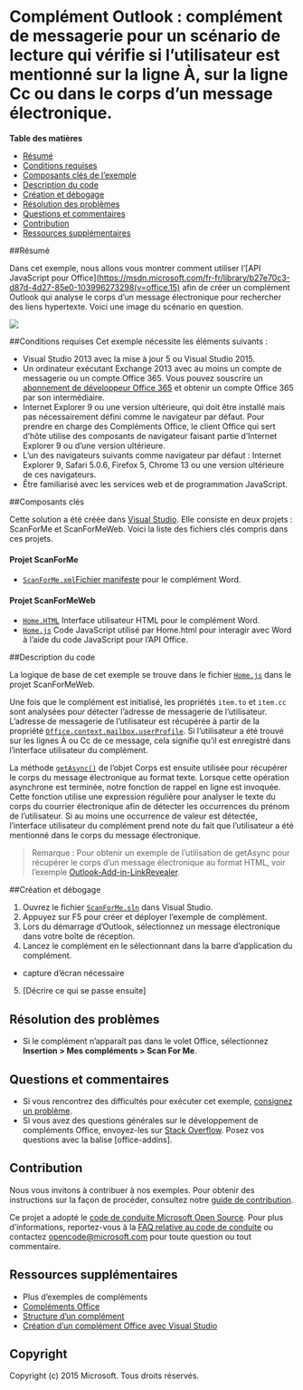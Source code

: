 # Complément Outlook : complément de messagerie pour un scénario de lecture qui vérifie si l’utilisateur est mentionné sur la ligne À, sur la ligne Cc ou dans le corps d’un message électronique.

**Table des matières**

* [Résumé](#summary)
* [Conditions requises](#prerequisites)
* [Composants clés de l’exemple](#components)
* [Description du code](#codedescription)
* [Création et débogage](#build)
* [Résolution des problèmes](#troubleshooting)
* [Questions et commentaires](#questions)
* [Contribution](#contribute)
* [Ressources supplémentaires](#additional-resources)

<a name="summary"></a>
##Résumé

Dans cet exemple, nous allons vous montrer comment utiliser l’[API JavaScript pour Office](https://msdn.microsoft.com/fr-fr/library/b27e70c3-d87d-4d27-85e0-103996273298(v=office.15) afin de créer un complément Outlook qui analyse le corps d’un message électronique pour rechercher des liens hypertexte. Voici une image du scénario en question.

 ![](../https://github.com/OfficeDev/Outlook-Add-in-ScanForMe/blob/master/readme-images/screenshot1.PNG)

<a name="prerequisites"></a>
##Conditions requises
Cet exemple nécessite les éléments suivants :  

  - Visual Studio 2013 avec la mise à jour 5 ou Visual Studio 2015.  
  - Un ordinateur exécutant Exchange 2013 avec au moins un compte de messagerie ou un compte Office 365. Vous pouvez souscrire un [abonnement de développeur Office 365](http://aka.ms/ro9c62) et obtenir un compte Office 365 par son intermédiaire.
  - Internet Explorer 9 ou une version ultérieure, qui doit être installé mais pas nécessairement défini comme le navigateur par défaut. Pour prendre en charge des Compléments Office, le client Office qui sert d’hôte utilise des composants de navigateur faisant partie d’Internet Explorer 9 ou d’une version ultérieure.
  - L’un des navigateurs suivants comme navigateur par défaut : Internet Explorer 9, Safari 5.0.6, Firefox 5, Chrome 13 ou une version ultérieure de ces navigateurs.
  - Être familiarisé avec les services web et de programmation JavaScript.

<a name="components"></a>
##Composants clés

Cette solution a été créée dans [Visual Studio](https://msdn.microsoft.com/fr-fr/library/office/fp179827.aspx#Tools_CreatingWithVS). Elle consiste en deux projets : ScanForMe et ScanForMeWeb. Voici la liste des fichiers clés compris dans ces projets. 
#### Projet ScanForMe

* [```ScanForMe.xml```](https://github.com/OfficeDev/Outlook-Add-in-ScanForMe/blob/master/ScanForMe/ScanForMeManifest/ScanForMe.xml)[Fichier manifeste](https://msdn.microsoft.com/fr-fr/library/office/jj220082.aspx#StartBuildingApps_AnatomyofApp) pour le complément Word.

#### Projet ScanForMeWeb

* [```Home.HTML```](https://github.com/OfficeDev/Outlook-Add-in-ScanForMe/blob/master/ScanForMeWeb/AppRead/Home/Home.html) Interface utilisateur HTML pour le complément Word.
* [```Home.js```](https://github.com/OfficeDev/Outlook-Add-in-ScanForMe/blob/master/ScanForMeWeb/AppRead/Home/Home.js) Code JavaScript utilisé par Home.html pour interagir avec Word à l’aide du code JavaScript pour l’API Office. 


<a name="codedescription"></a>
##Description du code

La logique de base de cet exemple se trouve dans le fichier [```Home.js```](https://github.com/OfficeDev/Outlook-Add-in-ScanForMe/blob/master/ScanForMeWeb/AppRead/Home/Home.js) dans le projet ScanForMeWeb. 

Une fois que le complément est initialisé, les propriétés `item.to` et `item.cc` sont analysées pour détecter l’adresse de messagerie de l’utilisateur. L’adresse de messagerie de l’utilisateur est récupérée à partir de la propriété [```Office.context.mailbox.userProfile```](https://msdn.microsoft.com/fr-fr/library/office/fp160976.aspx). Si l’utilisateur a été trouvé sur les lignes À ou Cc de ce message, cela signifie qu’il est enregistré dans l’interface utilisateur du complément. 

La méthode [```getAsync()```](https://msdn.microsoft.com/fr-fr/library/office/mt269089.aspx) de l’objet Corps est ensuite utilisée pour récupérer le corps du message électronique au format texte. Lorsque cette opération asynchrone est terminée, notre fonction de rappel en ligne est invoquée. Cette fonction utilise une expression régulière pour analyser le texte du corps du courrier électronique afin de détecter les occurrences du prénom de l’utilisateur. Si au moins une occurrence de valeur est détectée, l’interface utilisateur du complément prend note du fait que l’utilisateur a été mentionné dans le corps du message électronique. 

>Remarque : Pour obtenir un exemple de l’utilisation de getAsync pour récupérer le corps d’un message électronique au format HTML, voir l’exemple [Outlook-Add-in-LinkRevealer](https://github.com/OfficeDev/Outlook-Add-in-LinkRevealer). 


<a name="build"></a>
##Création et débogage
1. Ouvrez le fichier [```ScanForMe.sln```](ScanForMe.sln) dans Visual Studio.
2. Appuyez sur F5 pour créer et déployer l’exemple de complément. 
3. Lors du démarrage d’Outlook, sélectionnez un message électronique dans votre boîte de réception.
4. Lancez le complément en le sélectionnant dans la barre d’application du complément.

 - capture d’écran nécessaire


5. [Décrire ce qui se passe ensuite]


<a name="troubleshooting"></a>
## Résolution des problèmes

- Si le complément n’apparaît pas dans le volet Office, sélectionnez **Insertion > Mes compléments > Scan For Me**.

<a name="questions"></a>
## Questions et commentaires

- Si vous rencontrez des difficultés pour exécuter cet exemple, [consignez un problème](https://github.com/OfficeDev/Outlook-Add-in-ScanForMe/issues).
- Si vous avez des questions générales sur le développement de compléments Office, envoyez-les sur [Stack Overflow](http://stackoverflow.com/questions/tagged/office-addins). Posez vos questions avec la balise [office-addins].


<a name="contribute"></a>
## Contribution ##
Nous vous invitons à contribuer à nos exemples. Pour obtenir des instructions sur la façon de procéder, consultez notre [guide de contribution](./Contributing.md).

Ce projet a adopté le [code de conduite Microsoft Open Source](https://opensource.microsoft.com/codeofconduct/). Pour plus d’informations, reportez-vous à la [FAQ relative au code de conduite](https://opensource.microsoft.com/codeofconduct/faq/) ou contactez [opencode@microsoft.com](mailto:opencode@microsoft.com) pour toute question ou tout commentaire.


<a name="additional-resources"></a>
## Ressources supplémentaires ##

- <a herf="https://github.com/OfficeDev?utf8=%E2%9C%93&amp;query=-Add-in">Plus d’exemples de compléments</a>
- [Compléments Office](http://msdn.microsoft.com/fr-fr/library/office/jj220060.aspx)
- [Structure d’un complément](https://msdn.microsoft.com/fr-fr/library/office/jj220082.aspx#StartBuildingApps_AnatomyofApp)
- [Création d’un complément Office avec Visual Studio](https://msdn.microsoft.com/fr-fr/library/office/fp179827.aspx#Tools_CreatingWithVS)


## Copyright
Copyright (c) 2015 Microsoft. Tous droits réservés.

